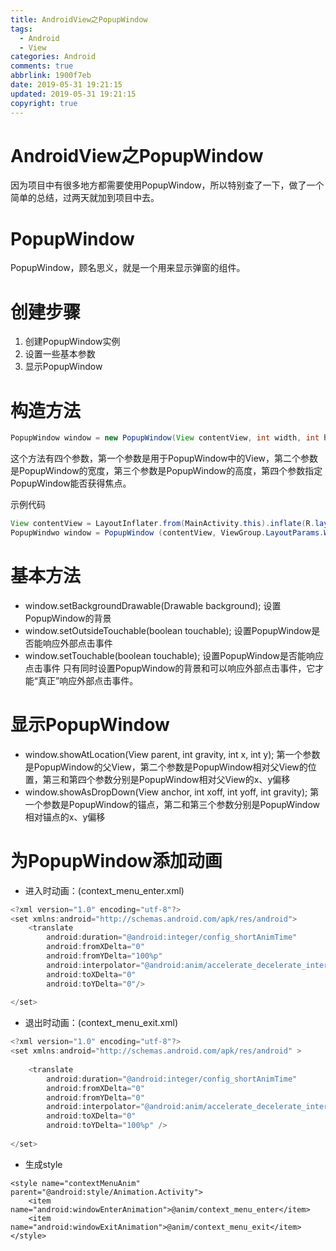 ```yaml
---
title: AndroidView之PopupWindow
tags:
  - Android
  - View
categories: Android
comments: true
abbrlink: 1900f7eb
date: 2019-05-31 19:21:15
updated: 2019-05-31 19:21:15
copyright: true
---
```

# AndroidView之PopupWindow

因为项目中有很多地方都需要使用PopupWindow，所以特别查了一下，做了一个简单的总结，过两天就加到项目中去。

<!-- More -->

# PopupWindow
PopupWindow，顾名思义，就是一个用来显示弹窗的组件。

# 创建步骤
1. 创建PopupWindow实例
2. 设置一些基本参数
3. 显示PopupWindow
# 构造方法

```java
PopupWindow window = new PopupWindow(View contentView, int width, int height, boolean focusable);
```

这个方法有四个参数，第一个参数是用于PopupWindow中的View，第二个参数是PopupWindow的宽度，第三个参数是PopupWindow的高度，第四个参数指定PopupWindow能否获得焦点。

示例代码

```java
View contentView = LayoutInflater.from(MainActivity.this).inflate(R.layout.popuplayout, null);
PopupWindwo window = PopupWindow (contentView, ViewGroup.LayoutParams.WRAP_CONTENT, ViewGroup.LayoutParams.WRAP_CONTENT, true);
```

# 基本方法
- window.setBackgroundDrawable(Drawable background); 设置PopupWindow的背景
- window.setOutsideTouchable(boolean touchable); 设置PopupWindow是否能响应外部点击事件
- window.setTouchable(boolean touchable); 设置PopupWindow是否能响应点击事件
只有同时设置PopupWindow的背景和可以响应外部点击事件，它才能“真正”响应外部点击事件。

# 显示PopupWindow
- window.showAtLocation(View parent, int gravity, int x, int y); 第一个参数是PopupWindow的父View，第二个参数是PopupWindow相对父View的位置，第三和第四个参数分别是PopupWindow相对父View的x、y偏移
- window.showAsDropDown(View anchor, int xoff, int yoff, int gravity); 第一个参数是PopupWindow的锚点，第二和第三个参数分别是PopupWindow相对锚点的x、y偏移

# 为PopupWindow添加动画
- 进入时动画：(context_menu_enter.xml)

```java
<?xml version="1.0" encoding="utf-8"?>
<set xmlns:android="http://schemas.android.com/apk/res/android">
    <translate
        android:duration="@android:integer/config_shortAnimTime"
        android:fromXDelta="0"
        android:fromYDelta="100%p"
        android:interpolator="@android:anim/accelerate_decelerate_interpolator"
        android:toXDelta="0"
        android:toYDelta="0"/>
 
</set>
```
- 退出时动画：(context_menu_exit.xml)

```java
<?xml version="1.0" encoding="utf-8"?>
<set xmlns:android="http://schemas.android.com/apk/res/android" >
 
    <translate
        android:duration="@android:integer/config_shortAnimTime"
        android:fromXDelta="0"
        android:fromYDelta="0"
        android:interpolator="@android:anim/accelerate_decelerate_interpolator"
        android:toXDelta="0"
        android:toYDelta="100%p" />
 
</set>
```
- 生成style

```
<style name="contextMenuAnim" parent="@android:style/Animation.Activity">
    <item name="android:windowEnterAnimation">@anim/context_menu_enter</item>
    <item name="android:windowExitAnimation">@anim/context_menu_exit</item>
</style>
```